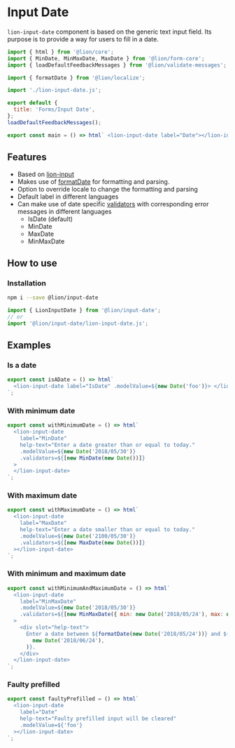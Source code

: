 # Input Date

`lion-input-date` component is based on the generic text input field. Its purpose is to provide a way for users to fill in a date.

```js script
import { html } from '@lion/core';
import { MinDate, MinMaxDate, MaxDate } from '@lion/form-core';
import { loadDefaultFeedbackMessages } from '@lion/validate-messages';

import { formatDate } from '@lion/localize';

import './lion-input-date.js';

export default {
  title: 'Forms/Input Date',
};
loadDefaultFeedbackMessages();
```

```js preview-story
export const main = () => html` <lion-input-date label="Date"></lion-input-date> `;
```

## Features

- Based on [lion-input](?path=/docs/forms-input--main#input)
- Makes use of [formatDate](?path=/docs/localize-dates--formatting#date-localization) for formatting and parsing.
- Option to override locale to change the formatting and parsing
- Default label in different languages
- Can make use of date specific [validators](?path=/docs/forms-validation-overview--main#validate) with corresponding error messages in different languages
  - IsDate (default)
  - MinDate
  - MaxDate
  - MinMaxDate

## How to use

### Installation

```bash
npm i --save @lion/input-date
```

```js
import { LionInputDate } from '@lion/input-date';
// or
import '@lion/input-date/lion-input-date.js';
```

## Examples

### Is a date

```js preview-story
export const isADate = () => html`
  <lion-input-date label="IsDate" .modelValue=${new Date('foo')}> </lion-input-date>
`;
```

### With minimum date

```js preview-story
export const withMinimumDate = () => html`
  <lion-input-date
    label="MinDate"
    help-text="Enter a date greater than or equal to today."
    .modelValue=${new Date('2018/05/30')}
    .validators=${[new MinDate(new Date())]}
  >
  </lion-input-date>
`;
```

### With maximum date

```js preview-story
export const withMaximumDate = () => html`
  <lion-input-date
    label="MaxDate"
    help-text="Enter a date smaller than or equal to today."
    .modelValue=${new Date('2100/05/30')}
    .validators=${[new MaxDate(new Date())]}
  ></lion-input-date>
`;
```

### With minimum and maximum date

```js preview-story
export const withMinimumAndMaximumDate = () => html`
  <lion-input-date
    label="MinMaxDate"
    .modelValue=${new Date('2018/05/30')}
    .validators=${[new MinMaxDate({ min: new Date('2018/05/24'), max: new Date('2018/06/24') })]}
  >
    <div slot="help-text">
      Enter a date between ${formatDate(new Date('2018/05/24'))} and ${formatDate(
        new Date('2018/06/24'),
      )}.
    </div>
  </lion-input-date>
`;
```

### Faulty prefilled

```js preview-story
export const faultyPrefilled = () => html`
  <lion-input-date
    label="Date"
    help-text="Faulty prefilled input will be cleared"
    .modelValue=${'foo'}
  ></lion-input-date>
`;
```

